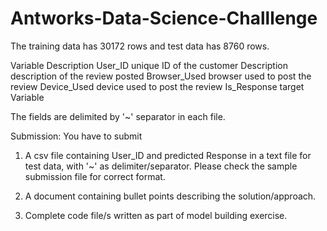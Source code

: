 # Antworks-Data-Science-Challlenge

The training data has 30172 rows and test data has 8760 rows.

Variable
	Description
User_ID
	unique ID of the customer
Description
	description of the review posted
Browser_Used
	browser used to post the review
Device_Used
	device used to post the review
Is_Response
	target Variable

The fields are delimited by '~' separator in each file.

Submission:
You have to submit

1) A csv file containing User_ID and predicted Response in a text file for test data, with '~' as delimiter/separator. Please check the  sample submission file for correct format.

2) A document containing bullet points describing the solution/approach.

3) Complete code file/s written as part of model building exercise.

